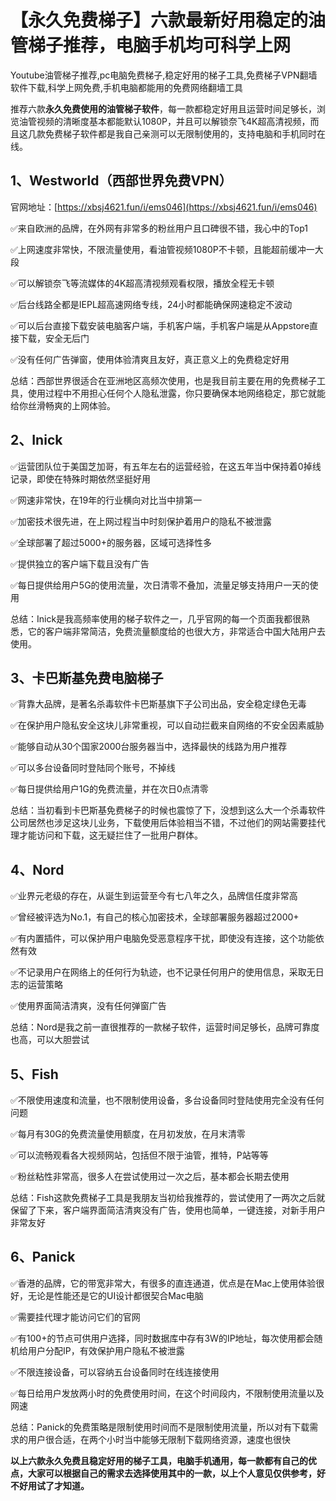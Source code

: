 # 【永久免费梯子】六款最新好用稳定的油管梯子推荐，电脑手机均可科学上网
Youtube油管梯子推荐,pc电脑免费梯子,稳定好用的梯子工具,免费梯子VPN翻墙软件下载,科学上网免费,手机电脑都能用的免费网络翻墙工具

推荐六款**永久免费使用的油管梯子软件**，每一款都稳定好用且运营时间足够长，浏览油管视频的清晰度基本都能默认1080P，并且可以解锁奈飞4K超高清视频，而且这几款免费梯子软件都是我自己亲测可以无限制使用的，支持电脑和手机同时在线。

## 1、Westworld（西部世界免费VPN）

官网地址：[https://xbsj4621.fun/i/ems046](https://xbsj4621.fun/i/ems046)

✅来自欧洲的品牌，在外网有非常多的粉丝用户且口碑很不错，我心中的Top1

✅上网速度非常快，不限流量使用，看油管视频1080P不卡顿，且能超前缓冲一大段

✅可以解锁奈飞等流媒体的4K超高清视频观看权限，播放全程无卡顿

✅后台线路全都是IEPL超高速网络专线，24小时都能确保网速稳定不波动

✅可以后台直接下载安装电脑客户端，手机客户端，手机客户端是从Appstore直接下载，安全无后门

✅没有任何广告弹窗，使用体验清爽且友好，真正意义上的免费稳定好用

总结：西部世界很适合在亚洲地区高频次使用，也是我目前主要在用的免费梯子工具，使用过程中不用担心任何个人隐私泄露，你只要确保本地网络稳定，那它就能给你丝滑畅爽的上网体验。


## 2、Inick

✅运营团队位于美国芝加哥，有五年左右的运营经验，在这五年当中保持着0掉线记录，即使在特殊时期依然坚挺好用

✅网速非常快，在19年的行业横向对比当中排第一

✅加密技术很先进，在上网过程当中时刻保护着用户的隐私不被泄露

✅全球部署了超过5000+的服务器，区域可选择性多

✅提供独立的客户端下载且没有广告

✅每日提供给用户5G的使用流量，次日清零不叠加，流量足够支持用户一天的使用

总结：Inick是我高频率使用的梯子软件之一，几乎官网的每一个页面我都很熟悉，它的客户端非常简洁，免费流量额度给的也很大方，非常适合中国大陆用户去使用。

## 3、卡巴斯基免费电脑梯子

✅背靠大品牌，是著名杀毒软件卡巴斯基旗下子公司出品，安全稳定绿色无毒

✅在保护用户隐私安全这块儿非常重视，可以自动拦截来自网络的不安全因素威胁

✅能够自动从30个国家2000台服务器当中，选择最快的线路为用户推荐

✅可以多台设备同时登陆同个账号，不掉线

✅每日提供给用户1G的免费流量，并在次日0点清零

总结：当初看到卡巴斯基免费梯子的时候也震惊了下，没想到这么大一个杀毒软件公司居然也涉足这块儿业务，下载使用后体验相当不错，不过他们的网站需要挂代理才能访问和下载，这无疑拦住了一批用户群体。

## 4、Nord

✅业界元老级的存在，从诞生到运营至今有七八年之久，品牌信任度非常高

✅曾经被评选为No.1，有自己的核心加密技术，全球部署服务器超过2000+

✅有内置插件，可以保护用户电脑免受恶意程序干扰，即使没有连接，这个功能依然有效

✅不记录用户在网络上的任何行为轨迹，也不记录任何用户的使用信息，采取无日志的运营策略

✅使用界面简洁清爽，没有任何弹窗广告

总结：Nord是我之前一直很推荐的一款梯子软件，运营时间足够长，品牌可靠度也高，可以大胆尝试

## 5、Fish

✅不限使用速度和流量，也不限制使用设备，多台设备同时登陆使用完全没有任何问题

✅每月有30G的免费流量使用额度，在月初发放，在月末清零

✅可以流畅观看各大视频网站，包括但不限于油管，推特，P站等等

✅粉丝粘性非常高，很多人在尝试使用过一次之后，基本都会长期去使用

总结：Fish这款免费梯子工具是我朋友当初给我推荐的，尝试使用了一两次之后就保留了下来，客户端界面简洁清爽没有广告，使用也简单，一键连接，对新手用户非常友好

## 6、Panick

✅香港的品牌，它的带宽非常大，有很多的直连通道，优点是在Mac上使用体验很好，无论是性能还是它的UI设计都很契合Mac电脑

✅需要挂代理才能访问它们的官网

✅有100+的节点可供用户选择，同时数据库中存有3W的IP地址，每次使用都会随机给用户分配IP，有效保护用户隐私不被泄露

✅不限连接设备，可以容纳五台设备同时在线连接使用

✅每日给用户发放两小时的免费使用时间，在这个时间段内，不限制使用流量以及网速

总结：Panick的免费策略是限制使用时间而不是限制使用流量，所以对有下载需求的用户很合适，在两个小时当中能够无限制下载网络资源，速度也很快

**以上六款永久免费且稳定好用的梯子工具，电脑手机通用，每一款都有自己的优点，大家可以根据自己的需求去选择使用其中的一款，以上个人意见仅供参考，好不好用试了才知道。**
